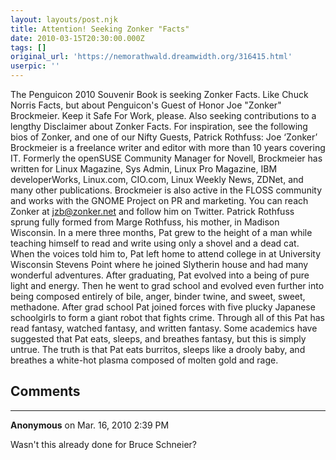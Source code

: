 ```yaml
---
layout: layouts/post.njk
title: Attention! Seeking Zonker "Facts"
date: 2010-03-15T20:30:00.000Z
tags: []
original_url: 'https://nemorathwald.dreamwidth.org/316415.html'
userpic: ''
---
```

The Penguicon 2010 Souvenir Book is seeking Zonker Facts. Like Chuck Norris Facts, but about Penguicon's Guest of Honor Joe "Zonker" Brockmeier. Keep it Safe For Work, please. Also seeking contributions to a lengthy Disclaimer about Zonker Facts. For inspiration, see the following bios of Zonker, and one of our Nifty Guests, Patrick Rothfuss: Joe ‘Zonker’ Brockmeier is a freelance writer and editor with more than 10 years covering IT. Formerly the openSUSE Community Manager for Novell, Brockmeier has written for Linux Magazine, Sys Admin, Linux Pro Magazine, IBM developerWorks, Linux.com, CIO.com, Linux Weekly News, ZDNet, and many other publications. Brockmeier is also active in the FLOSS community and works with the GNOME Project on PR and marketing. You can reach Zonker at jzb@zonker.net and follow him on Twitter. Patrick Rothfuss sprung fully formed from Marge Rothfuss, his mother, in Madison Wisconsin. In a mere three months, Pat grew to the height of a man while teaching himself to read and write using only a shovel and a dead cat. When the voices told him to, Pat left home to attend college in at University Wisconsin Stevens Point where he joined Slytherin house and had many wonderful adventures. After graduating, Pat evolved into a being of pure light and energy. Then he went to grad school and evolved even further into being composed entirely of bile, anger, binder twine, and sweet, sweet, methadone. After grad school Pat joined forces with five plucky Japanese schoolgirls to form a giant robot that fights crime. Through all of this Pat has read fantasy, watched fantasy, and written fantasy. Some academics have suggested that Pat eats, sleeps, and breathes fantasy, but this is simply untrue. The truth is that Pat eats burritos, sleeps like a drooly baby, and breathes a white-hot plasma composed of molten gold and rage.

## Comments

---

**Anonymous** on Mar. 16, 2010 2:39 PM

Wasn't this already done for Bruce Schneier?
